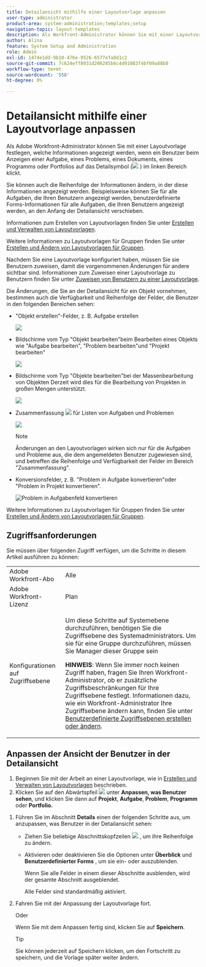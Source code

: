 ```yaml
---
title: Detailansicht mithilfe einer Layoutvorlage anpassen
user-type: administrator
product-area: system-administration;templates;setup
navigation-topic: layout-templates
description: Als Workfront-Administrator können Sie mit einer Layoutvorlage festlegen, welche Informationen angezeigt werden, wenn ein Benutzer beim Anzeigen einer Aufgabe, eines Problems, eines Dokuments, eines Programms oder Portfolios den Bereich Details im linken Bereich auswählt.
author: Alina
feature: System Setup and Administration
role: Admin
exl-id: 1474e1dd-9b10-476e-9526-6577efa8d1c2
source-git-commit: 7c624eff8931d206285b6c4d91083f4bf09a88b0
workflow-type: tm+mt
source-wordcount: '558'
ht-degree: 0%

---
```


# Detailansicht mithilfe einer Layoutvorlage anpassen

<!--<span class="preview">The highlighted information on this page refers to functionality not yet generally available. It is available for all customers in the Preview environment and for a select group of customers in the Production environment.</span>-->

Als Adobe Workfront-Administrator können Sie mit einer Layoutvorlage festlegen, welche Informationen angezeigt werden, wenn ein Benutzer beim Anzeigen einer Aufgabe, eines Problems, eines Dokuments, eines Programms oder Portfolios auf das Detailsymbol (![](assets/project-details-icon.png) ) im linken Bereich klickt.

<!--
or billing record
-->

Sie können auch die Reihenfolge der Informationen ändern, in der diese Informationen angezeigt werden. Beispielsweise können Sie für alle Aufgaben, die Ihren Benutzern angezeigt werden, benutzerdefinierte Forms-Informationen für alle Aufgaben, die Ihren Benutzern angezeigt werden, an den Anfang der Detailansicht verschieben.

Informationen zum Erstellen von Layoutvorlagen finden Sie unter [Erstellen und Verwalten von Layoutvorlagen](../use-layout-templates/create-and-manage-layout-templates.md).

Weitere Informationen zu Layoutvorlagen für Gruppen finden Sie unter [Erstellen und Ändern von Layoutvorlagen für Gruppen](../../../administration-and-setup/manage-groups/work-with-group-objects/create-and-modify-a-groups-layout-templates.md).

Nachdem Sie eine Layoutvorlage konfiguriert haben, müssen Sie sie Benutzern zuweisen, damit die vorgenommenen Änderungen für andere sichtbar sind. Informationen zum Zuweisen einer Layoutvorlage zu Benutzern finden Sie unter [Zuweisen von Benutzern zu einer Layoutvorlage](../use-layout-templates/assign-users-to-layout-template.md).

Die Änderungen, die Sie an der Detailansicht für ein Objekt vornehmen, bestimmen auch die Verfügbarkeit und Reihenfolge der Felder, die Benutzer in den folgenden Bereichen sehen:


* &quot;Objekt erstellen&quot;-Felder, z. B. Aufgabe erstellen

  ![](assets/new-task-dialog.png)


* Bildschirme vom Typ &quot;Objekt bearbeiten&quot;beim Bearbeiten eines Objekts wie &quot;Aufgabe bearbeiten&quot;, &quot;Problem bearbeiten&quot;und &quot;Projekt bearbeiten&quot;

  ![](assets/edit-task-screen.png)


* Bildschirme vom Typ &quot;Objekte bearbeiten&quot;bei der Massenbearbeitung von Objekten Derzeit wird dies für die Bearbeitung von Projekten in großen Mengen unterstützt.

  ![](assets/customize-edit-projects-in-bulk-box-with-layout-template.png)


* Zusammenfassung ![](assets/summary-panel-icon.png) für Listen von Aufgaben und Problemen

  ![](assets/summary-area.png)

  >[!NOTE]
  >
  >Änderungen an den Layoutvorlagen wirken sich nur für die Aufgaben und Probleme aus, die dem angemeldeten Benutzer zugewiesen sind, und betreffen die Reihenfolge und Verfügbarkeit der Felder im Bereich &quot;Zusammenfassung&quot;.

* Konversionsfelder, z. B. &quot;Problem in Aufgabe konvertieren&quot;oder &quot;Problem in Projekt konvertieren&quot;.

  ![Problem in Aufgabenfeld konvertieren](assets/convert-issue-to-task-box.png)

Weitere Informationen zu Layoutvorlagen für Gruppen finden Sie unter [Erstellen und Ändern von Layoutvorlagen für Gruppen](../../../administration-and-setup/manage-groups/work-with-group-objects/create-and-modify-a-groups-layout-templates.md).

## Zugriffsanforderungen

Sie müssen über folgenden Zugriff verfügen, um die Schritte in diesem Artikel ausführen zu können:

<table style="table-layout:auto"> 
 <col> 
 <col> 
 <tbody> 
  <tr> 
   <td role="rowheader">Adobe Workfront-Abo</td> 
   <td>Alle</td> 
  </tr> 
  <tr> 
   <td role="rowheader">Adobe Workfront-Lizenz</td> 
   <td>Plan</td> 
  </tr> 
  <tr> 
   <td role="rowheader">Konfigurationen auf Zugriffsebene</td> 
   <td> <p>Um diese Schritte auf Systemebene durchzuführen, benötigen Sie die Zugriffsebene des Systemadministrators.
Um sie für eine Gruppe durchzuführen, müssen Sie Manager dieser Gruppe sein</p> <p><b>HINWEIS</b>: Wenn Sie immer noch keinen Zugriff haben, fragen Sie Ihren Workfront-Administrator, ob er zusätzliche Zugriffsbeschränkungen für Ihre Zugriffsebene festlegt. Informationen dazu, wie ein Workfront-Administrator Ihre Zugriffsebene ändern kann, finden Sie unter <a href="../../../administration-and-setup/add-users/configure-and-grant-access/create-modify-access-levels.md" class="MCXref xref">Benutzerdefinierte Zugriffsebenen erstellen oder ändern</a>.</p> </td> 
  </tr> 
 </tbody> 
</table>

## Anpassen der Ansicht der Benutzer in der Detailansicht

1. Beginnen Sie mit der Arbeit an einer Layoutvorlage, wie in [Erstellen und Verwalten von Layoutvorlagen](../../../administration-and-setup/customize-workfront/use-layout-templates/create-and-manage-layout-templates.md) beschrieben.
1. Klicken Sie auf den Abwärtspfeil ![](assets/dropdown-arrow-12x12.png) unter **Anpassen, was Benutzer sehen**, und klicken Sie dann auf **Projekt**, **Aufgabe**, **Problem**, **Programm** oder **Portfolio.**
<!--
, or billing record
-->

1. Führen Sie im Abschnitt **Details** einen der folgenden Schritte aus, um anzupassen, was Benutzer in der Detailansicht sehen:

   * Ziehen Sie beliebige Abschnittskopfzeilen ![](assets/move-icon---dots.png) , um ihre Reihenfolge zu ändern.
   * Aktivieren oder deaktivieren Sie die Optionen unter **Überblick** und **Benutzerdefinierter Forms** , um sie ein- oder auszublenden.

     Wenn Sie alle Felder in einem dieser Abschnitte ausblenden, wird der gesamte Abschnitt ausgeblendet.

     Alle Felder sind standardmäßig aktiviert.

1. Fahren Sie mit der Anpassung der Layoutvorlage fort.

   Oder

   Wenn Sie mit dem Anpassen fertig sind, klicken Sie auf **Speichern**.

   >[!TIP]
   >
   >Sie können jederzeit auf Speichern klicken, um den Fortschritt zu speichern, und die Vorlage später weiter ändern.
